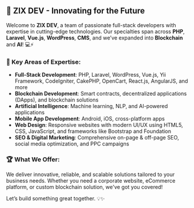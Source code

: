 ## 🚀 ZIX DEV - Innovating for the Future

Welcome to **ZIX DEV**, a team of passionate full-stack developers with expertise in cutting-edge technologies. Our specialties span across **PHP**, **Laravel**, **Vue.js**, **WordPress**, **CMS**, and we’ve expanded into **Blockchain** and **AI**! 💻⚡️

### 🔑 Key Areas of Expertise:
- **Full-Stack Development**: PHP, Laravel, WordPress, Vue.js, Yii Framework, CodeIgniter, CakePHP, OpenCart, React.js, AngularJS, and more
- **Blockchain Development**: Smart contracts, decentralized applications (DApps), and blockchain solutions
- **Artificial Intelligence**: Machine learning, NLP, and AI-powered applications
- **Mobile App Development**: Android, iOS, cross-platform apps
- **Web Design**: Responsive websites with modern UI/UX using HTML5, CSS, JavaScript, and frameworks like Bootstrap and Foundation
- **SEO & Digital Marketing**: Comprehensive on-page & off-page SEO, social media optimization, and PPC campaigns

### 🏆 What We Offer:
We deliver innovative, reliable, and scalable solutions tailored to your business needs. Whether you need a corporate website, eCommerce platform, or custom blockchain solution, we've got you covered! 

Let’s build something great together. 💡✨
